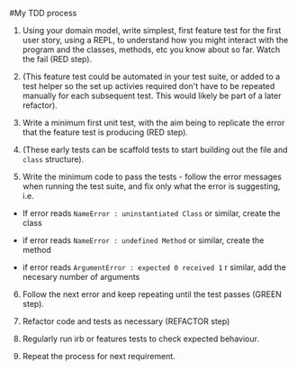 #My TDD process
1. Using your domain model, write simplest, first feature test for the first user story, using a REPL, to understand how you might interact with the program and the classes, methods, etc you know about so far. Watch the fail (RED step).

2. (This feature test could be automated in your test suite, or added to a test helper so the set up activies required don't have to be repeated manually for each subsequent test. This would likely be part of a later refactor).

3. Write a minimum first unit test, with the aim being to replicate the error that the feature test is producing (RED step).

4. (These early tests can be scaffold tests to start building out the file and ```class``` structure).

5. Write the minimum code to pass the tests - follow the error messages when running the test suite, and fix only what the error is suggesting, i.e.

  * If error reads ```NameError : uninstantiated Class``` or similar, create the class

  * if error reads ```NameError : undefined Method``` or similar, create the method

  * if error reads ```ArgumentError : expected 0 received 1``` r similar, add the necesary number of arguments

6. Follow the next error and keep repeating until the test passes (GREEN step).

7. Refactor code and tests as necessary (REFACTOR step)

8. Regularly run irb or features tests to check expected behaviour.

9. Repeat the process for next requirement.
